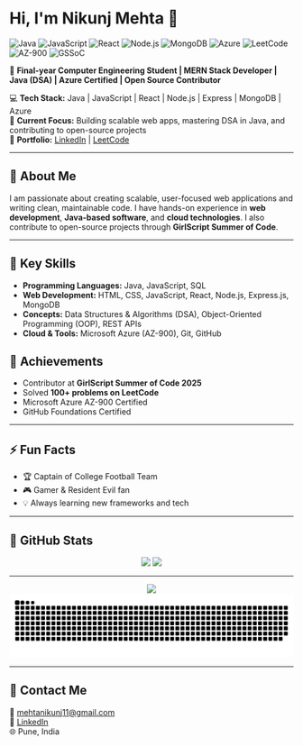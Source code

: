 # Hi, I'm Nikunj Mehta 👋

![Java](https://img.shields.io/badge/Java-ED8B00?style=flat-square&logo=java&logoColor=white)
![JavaScript](https://img.shields.io/badge/JavaScript-F7DF1E?style=flat-square&logo=javascript&logoColor=black)
![React](https://img.shields.io/badge/React-61DAFB?style=flat-square&logo=react&logoColor=black)
![Node.js](https://img.shields.io/badge/Node.js-339933?style=flat-square&logo=nodedotjs&logoColor=white)
![MongoDB](https://img.shields.io/badge/MongoDB-47A248?style=flat-square&logo=mongodb&logoColor=white)
![Azure](https://img.shields.io/badge/Azure-0078D4?style=flat-square&logo=microsoft-azure&logoColor=white)
![LeetCode](https://img.shields.io/badge/LeetCode-FFA116?style=flat-square&logo=leetcode&logoColor=black)
![AZ-900](https://img.shields.io/badge/AZ--900-Certified-brightgreen?style=flat-square)
![GSSoC](https://img.shields.io/badge/GSSoC-2025-orange?style=flat-square)

🚀 **Final-year Computer Engineering Student | MERN Stack Developer | Java (DSA) | Azure Certified | Open Source Contributor**

💻 **Tech Stack:** Java | JavaScript | React | Node.js | Express | MongoDB | Azure  
🌱 **Current Focus:** Building scalable web apps, mastering DSA in Java, and contributing to open-source projects  
📂 **Portfolio:** [LinkedIn](https://www.linkedin.com/in/nikunj-mehta-016a2a2b0/) | [LeetCode](https://leetcode.com/mehtanikunj11/)

---

## 🔹 About Me
I am passionate about creating scalable, user-focused web applications and writing clean, maintainable code. I have hands-on experience in **web development**, **Java-based software**, and **cloud technologies**. I also contribute to open-source projects through **GirlScript Summer of Code**.

---

## 🔹 Key Skills
- **Programming Languages:** Java, JavaScript, SQL  
- **Web Development:** HTML, CSS, JavaScript, React, Node.js, Express.js, MongoDB  
- **Concepts:** Data Structures & Algorithms (DSA), Object-Oriented Programming (OOP), REST APIs  
- **Cloud & Tools:** Microsoft Azure (AZ-900), Git, GitHub  

## 🔹 Achievements
- Contributor at **GirlScript Summer of Code 2025**  
- Solved **100+ problems on LeetCode**  
- Microsoft Azure AZ-900 Certified  
- GitHub Foundations Certified  

---

## ⚡ Fun Facts
- 🏆 Captain of College Football Team  
- 🎮 Gamer & Resident Evil fan  
- 💡 Always learning new frameworks and tech  

---

## 🔹 GitHub Stats

<div align="center">
  <!-- Stats Block -->
  <img src="https://github-readme-stats.vercel.app/api?username=Nikunj-Mehta&show_icons=true&theme=radical&count_private=true" height="150"/>
  <img src="https://github-readme-stats.vercel.app/api/top-langs/?username=Nikunj-Mehta&layout=compact&theme=radical" height="150"/>
</div>

---

<div align="center">
  <!-- Streak & Snake Block -->
  <img src="https://github-readme-streak-stats.herokuapp.com/?user=Nikunj-Mehta&theme=radical" height="150"/>
  <br>
  <img width="800px" src="https://raw.githubusercontent.com/platane/snk/output/github-contribution-grid-snake-dark.svg" />
</div>

---

## 🔹 Contact Me
📧 mehtanikunj11@gmail.com  
🔗 [LinkedIn](https://www.linkedin.com/in/nikunj-mehta-016a2a2b0/)  
🌐 Pune, India
